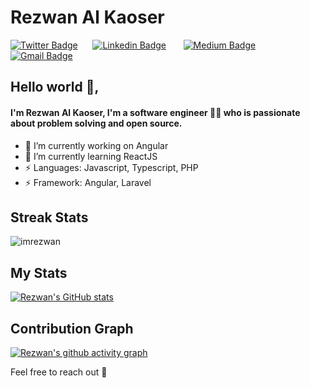 
# Rezwan Al Kaoser 
[![Twitter Badge](https://img.shields.io/badge/-@imrezwantwt-1ca0f1?style=flat-square&labelColor=1ca0f1&logo=twitter&logoColor=white&link=https://twitter.com/imrezwantwt)](https://twitter.com/imrezwantwt)&nbsp;&nbsp;&nbsp;&nbsp;&nbsp; [![Linkedin Badge](https://img.shields.io/badge/-imrezwan-blue?style=flat-square&logo=Linkedin&logoColor=white&link=https://www.linkedin.com/in/imrezwan/)](https://www.linkedin.com/in/imrezwan/)  &nbsp;&nbsp;&nbsp;&nbsp;&nbsp;   [![Medium Badge](https://img.shields.io/badge/-@imrezwan-000000?style=flat-square&labelColor=000000&logo=Medium&link=https://medium.com/@imrezwan/)](https://medium.com/@rezwan2525/)   &nbsp;&nbsp;&nbsp;&nbsp;&nbsp; [![Gmail Badge](https://img.shields.io/badge/-rezwan2525@gmail.com-c14438?style=flat-square&logo=Gmail&logoColor=white&link=mailto:rezwan2525@gmail.com)](mailto:rezwan2525@gmail.com)&nbsp;&nbsp;&nbsp;&nbsp;&nbsp;

## Hello world 👋, 
#### I'm Rezwan Al Kaoser, I'm a software engineer 👨‍💻 who is passionate about problem solving and open source.

- 🔭 I’m currently working on Angular
- 🌱 I’m currently learning ReactJS
- ⚡ Languages: Javascript, Typescript, PHP
- ⚡ Framework: Angular, Laravel

## Streak Stats
<img src="https://github-readme-streak-stats.herokuapp.com/?user=imrezwan&theme=merko" alt="imrezwan"  /> 

## My Stats
[![Rezwan's GitHub stats](https://github-readme-stats.vercel.app/api?username=imrezwan&theme=merko)](https://github.com/imrezwan/github-readme-stats&?theme=dark)

## Contribution Graph
[![Rezwan's github activity graph](https://github-readme-activity-graph.cyclic.app/graph?username=imrezwan&theme=github)](https://github.com/imrezwan/github-readme-activity-graph)

<p></p>

Feel free to reach out 💬

